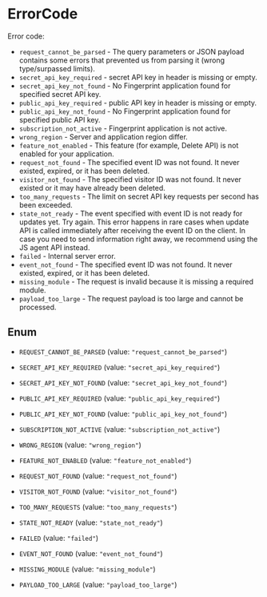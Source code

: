 

# ErrorCode
Error code:
* `request_cannot_be_parsed` - The query parameters or JSON payload contains some errors
  that prevented us from parsing it (wrong type/surpassed limits).
* `secret_api_key_required` - secret API key in header is missing or empty.
* `secret_api_key_not_found` - No Fingerprint application found for specified secret API key.
* `public_api_key_required` - public API key in header is missing or empty.
* `public_api_key_not_found` - No Fingerprint application found for specified public API key.
* `subscription_not_active` - Fingerprint application is not active.
* `wrong_region` - Server and application region differ.
* `feature_not_enabled` - This feature (for example, Delete API) is not enabled for your application.
* `request_not_found` - The specified event ID was not found. It never existed, expired, or it has been deleted.
* `visitor_not_found` - The specified visitor ID was not found. It never existed or it may have already been deleted.
* `too_many_requests` - The limit on secret API key requests per second has been exceeded.
* `state_not_ready` - The event specified with event ID is
  not ready for updates yet. Try again.
  This error happens in rare cases when update API is called immediately
  after receiving the event ID on the client. In case you need to send
  information right away, we recommend using the JS agent API instead.
* `failed` - Internal server error.
* `event_not_found` - The specified event ID was not found. It never existed, expired, or it has been deleted.
* `missing_module` - The request is invalid because it is missing a required module.
* `payload_too_large` - The request payload is too large and cannot be processed.


## Enum


* `REQUEST_CANNOT_BE_PARSED` (value: `"request_cannot_be_parsed"`)

* `SECRET_API_KEY_REQUIRED` (value: `"secret_api_key_required"`)

* `SECRET_API_KEY_NOT_FOUND` (value: `"secret_api_key_not_found"`)

* `PUBLIC_API_KEY_REQUIRED` (value: `"public_api_key_required"`)

* `PUBLIC_API_KEY_NOT_FOUND` (value: `"public_api_key_not_found"`)

* `SUBSCRIPTION_NOT_ACTIVE` (value: `"subscription_not_active"`)

* `WRONG_REGION` (value: `"wrong_region"`)

* `FEATURE_NOT_ENABLED` (value: `"feature_not_enabled"`)

* `REQUEST_NOT_FOUND` (value: `"request_not_found"`)

* `VISITOR_NOT_FOUND` (value: `"visitor_not_found"`)

* `TOO_MANY_REQUESTS` (value: `"too_many_requests"`)

* `STATE_NOT_READY` (value: `"state_not_ready"`)

* `FAILED` (value: `"failed"`)

* `EVENT_NOT_FOUND` (value: `"event_not_found"`)

* `MISSING_MODULE` (value: `"missing_module"`)

* `PAYLOAD_TOO_LARGE` (value: `"payload_too_large"`)



